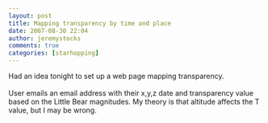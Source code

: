 ```yaml
---
layout: post
title: Mapping transparency by time and place
date: 2007-08-30 22:04
author: jeremystocks
comments: true
categories: [starhopping]
---
```

Had an idea tonight to set up a web page mapping transparency.<br /><br />User emails an email address with their x,y,z date and transparency value based on the Little Bear magnitudes. My theory is that altitude affects the T value, but I may be wrong.
